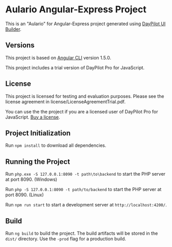 # Aulario Angular-Express Project

This is an "Aulario" for Angular-Express project generated using [DayPilot UI Builder](https://builder.daypilot.org/).

## Versions

This project is based on [Angular CLI](https://github.com/angular/angular-cli) version 1.5.0.

This project includes a trial version of DayPilot Pro for JavaScript.

## License

This project is licensed for testing and evaluation purposes. Please see the license agreement in license/LicenseAgreementTrial.pdf. 

You can use the the project if you are a licensed user of DayPilot Pro for JavaScript. [Buy a license](https://javascript.daypilot.org/buy/).

## Project Initialization

Run `npm install` to download all dependencies.

## Running the Project

Run `php.exe -S 127.0.0.1:8090 -t path\to\backend` to start the PHP server at port 8090. (Windows)

Run `php -S 127.0.0.1:8090 -t path/to/backend` to start the PHP server at port 8090. (Linux)

Run `npm run start` to start a development server at `http://localhost:4200/`.

## Build

Run `ng build` to build the project. The build artifacts will be stored in the `dist/` directory. Use the `-prod` flag for a production build.